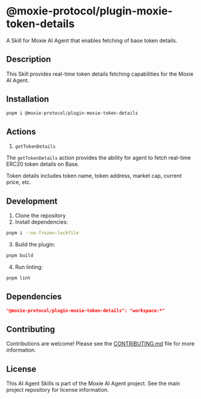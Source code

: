 # @moxie-protocol/plugin-moxie-token-details

A Skill for Moxie AI Agent that enables fetching of base token details.

## Description

This Skill provides real-time token details fetching capabilities for the Moxie AI Agent.

## Installation

```sh
pnpm i @moxie-protocol/plugin-moxie-token-details
```

## Actions

1. `getTokenDetails`

The `getTokenDetails` action provides the ability for agent to fetch real-time ERC20 token details on Base.

Token details includes token name, token address, market cap, current price, etc.

## Development

1. Clone the repository
2. Install dependencies:

```sh
pnpm i --no-frozen-lockfile
```

3. Build the plugin:

```sh
pnpm build
```

4. Run linting:

```sh
pnpm lint
```

## Dependencies

```json
"@moxie-protocol/plugin-moxie-token-details": "workspace:*"
```

## Contributing

Contributions are welcome! Please see the [CONTRIBUTING.md](../../CONTRIBUTING.md) file for more information.

## License

This AI Agent Skills is part of the Moxie AI Agent project. See the main project repository for license information.
